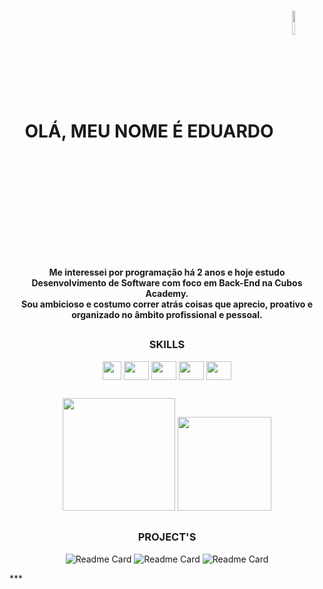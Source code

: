  <h1 align = "center" >OLÁ, MEU NOME É EDUARDO <img align="center" src="https://github.com/novvais/novvais/assets/110359905/5c43108c-7b08-42a1-8531-c37c8d1c3d90" height="10%" width="10%"/></h1> 

<div align="center">
    <h4> Me interessei por programação há 2 anos e hoje estudo 
    <br>
    Desenvolvimento de Software com foco em Back-End na Cubos Academy.
    <br>
    Sou ambicioso e costumo correr atrás coisas que aprecio, proativo e 
    <br>
    organizado no âmbito profissional e pessoal.
    </h4>
</div>

##

<div align="center">
    <h3 align="" >SKILLS</h3> 
        <img align="center" src="https://upload.wikimedia.org/wikipedia/commons/thumb/6/6a/JavaScript-logo.png/600px-JavaScript-logo.png?20120221235433" height="30" width="30"/>
        <img align="center"src="https://cdn.jsdelivr.net/gh/devicons/devicon/icons/typescript/typescript-original.svg" height="30" width="40"/>
        <img align="center" src="https://cdn.jsdelivr.net/gh/devicons/devicon/icons/nodejs/nodejs-original-wordmark.svg" height="30" width="40"/>
        <img align="center" src="https://cdn.jsdelivr.net/gh/devicons/devicon/icons/postgresql/postgresql-plain.svg" height="30" width="40"/>
        <img align="center" src="https://cdn.jsdelivr.net/gh/devicons/devicon/icons/git/git-original.svg" height="30" width="40"/>
</div>

##

<div align="center">
  <a hef="https://github.com/novvais">
  <img height="180em" src="https://github-readme-stats.vercel.app/api?username=novvais&theme=midnight-purple&show_icons=true&hide_border=false&count_private=true"/> 
  <img height="150em" src="https://github-readme-stats.vercel.app/api/top-langs/?username=novvais&theme=midnight-purple&show_icons=true&hide_border=false&layout=compact"/>
</div>

##

<div align="center">
  <h3 align="center">PROJECT'S</h3>
 
  ![Readme Card](https://github-readme-stats.vercel.app/api/pin/?username=novvais&repo=api-banco-digital&theme=midnight-purple)
  ![Readme Card](https://github-readme-stats.vercel.app/api/pin/?username=novvais&repo=dindin&theme=midnight-purple)
  ![Readme Card](https://github-readme-stats.vercel.app/api/pin/?username=novvais&repo=pdv-system&theme=midnight-purple)
  
</div>
***
